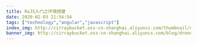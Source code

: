 ```yaml
---
title: RxJS入门之环境搭建
date: 2020-02-03 21:54:54
tags: ["technology","angular","javascript"]
index_img: http://cirraybucket.oss-cn-shanghai.aliyuncs.com/thumbnail/drone.jpg
banner_img: http://cirraybucket.oss-cn-shanghai.aliyuncs.com/blog/drone.jpg
---
```

